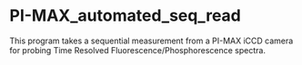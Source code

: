 # PI-MAX_automated_seq_read
This program takes a sequential measurement from a PI-MAX iCCD camera for probing Time Resolved Fluorescence/Phosphorescence spectra.
